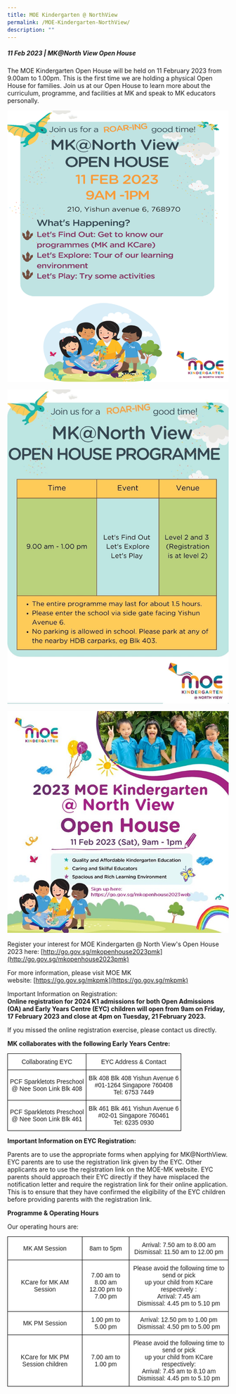 ```yaml
---
title: MOE Kindergarten @ NorthView
permalink: /MOE-Kindergarten-NorthView/
description: ""
---
```

##### **11 Feb 2023 | MK@North View Open House**


The MOE Kindergarten Open House will be held on 11 February 2023 from 9.00am to 1.00pm. This is the first time we are holding a physical Open House for families. Join us at our Open House to learn more about the curriculum, programme, and facilities at MK and speak to MK educators personally.  
  
![](/images/MOE%20Kindergarten/O1.png)
  
![](/images/MOE%20Kindergarten/O2.jpg)

![](/images/MOE%20Kindergarten/O3.jpg)

  
  
  
Register your interest for MOE Kindergarten @ North View's Open House 2023 here: [http://go.gov.sg/mkopenhouse2023pmk](http://go.gov.sg/mkopenhouse2023pmk)  
  
For more information, please visit MOE MK website: [https://go.gov.sg/mkpmk](https://go.gov.sg/mkpmk)  
  
Important Information on Registration:  
**Online registration for 2024 K1 admissions for both Open Admissions (OA) and Early Years Centre (EYC) children will open from 9am on Friday, 17 February 2023 and close at 4pm on Tuesday, 21 February 2023.**  
  
If you missed the online registration exercise, please contact us directly.  

**MK collaborates with the following Early Years Centre:**

<style type="text/css">
.tg  {border-collapse:collapse;border-spacing:0;}
.tg td{border-color:black;border-style:solid;border-width:1px;font-family:Arial, sans-serif;font-size:14px;
  overflow:hidden;padding:10px 5px;word-break:normal;}
.tg th{border-color:black;border-style:solid;border-width:1px;font-family:Arial, sans-serif;font-size:14px;
  font-weight:normal;overflow:hidden;padding:10px 5px;word-break:normal;}
.tg .tg-f4yw{background-color:#FFF;text-align:center;vertical-align:middle}
</style>
<table class="tg">
<thead>
  <tr>
    <th class="tg-f4yw">Collaborating EYC</th>
    <th class="tg-f4yw">EYC Address &amp; Contact</th>
  </tr>
</thead>
<tbody>
  <tr>
    <td class="tg-f4yw">PCF Sparkletots Preschool<br>@ Nee Soon Link Blk 408</td>
    <td class="tg-f4yw">Blk 408 Blk 408 Yishun Avenue 6<br>#01-1264 Singapore 760408<br>Tel: 6753 7449</td>
  </tr>
  <tr>
    <td class="tg-f4yw">PCF Sparkletots Preschool<br>@ Nee Soon Link Blk 461</td>
    <td class="tg-f4yw">Blk 461 Blk 461 Yishun Avenue 6<br>#02-01 Singapore 760461<br>Tel: 6235 0930</td>
  </tr>
</tbody>
</table>

**Important Information on EYC Registration:**

Parents are to use the appropriate forms when applying for MK@NorthView. EYC parents are to use the registration link given by the EYC. Other applicants are to use the registration link on the MOE-MK website. EYC parents should approach their EYC directly if they have misplaced the notification letter and require the registration link for their online application. This is to ensure that they have confirmed the eligibility of the EYC children before providing parents with the registration link.

**Programme & Operating Hours**

Our operating hours are:

<style type="text/css">
.tg  {border-collapse:collapse;border-spacing:0;}
.tg td{border-color:black;border-style:solid;border-width:1px;font-family:Arial, sans-serif;font-size:14px;
  overflow:hidden;padding:10px 5px;word-break:normal;}
.tg th{border-color:black;border-style:solid;border-width:1px;font-family:Arial, sans-serif;font-size:14px;
  font-weight:normal;overflow:hidden;padding:10px 5px;word-break:normal;}
.tg .tg-f4yw{background-color:#FFF;text-align:center;vertical-align:middle}
</style>
<table class="tg">
<thead>
  <tr>
    <th class="tg-f4yw">MK AM Session</th>
    <th class="tg-f4yw">8am to 5pm</th>
    <th class="tg-f4yw">Arrival: 7.50 am to 8.00 am<br> Dismissal: 11.50 am to 12.00 pm</th>
  </tr>
</thead>
<tbody>
  <tr>
    <td class="tg-f4yw">KCare for MK AM Session</td>
    <td class="tg-f4yw">7.00 am to 8.00 am<br>12.00 pm to 7.00 pm<br></td>
    <td class="tg-f4yw"> Please avoid the following time to send or pick <br>up your child from KCare respectively :<br>Arrival: 7.45 am<br>Dismissal: 4.45 pm to 5.10 pm<br></td>
  </tr>
  <tr>
    <td class="tg-f4yw">MK PM Session</td>
    <td class="tg-f4yw">1.00 pm to 5.00 pm </td>
    <td class="tg-f4yw"> Arrival: 12.50 pm to 1.00 pm<br>Dismissal: 4.50 pm to 5.00 pm<br></td>
  </tr>
  <tr>
    <td class="tg-f4yw"> KCare for MK PM Session children</td>
    <td class="tg-f4yw">7.00 am to 1.00 pm<br> </td>
    <td class="tg-f4yw">Please avoid the following time to send or pick <br> up your child from KCare respectively:<br>Arrival: 7.45 am to 8.10 am<br>Dismissal: 4.45 pm to 5.10 pm</td>
  </tr>
</tbody>
</table>